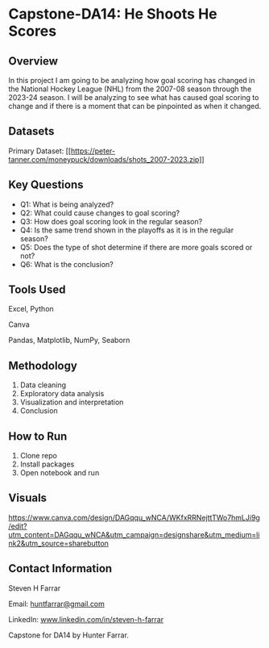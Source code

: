 # Capstone-DA14: He Shoots He Scores

## Overview
In this project I am going to be analyzing how goal scoring has changed in the National Hockey League (NHL) from the 2007-08 season through the 2023-24 season.
I will be analyzing to see what has caused goal scoring to change and if there is a moment that can be pinpointed as when it changed.

## Datasets
Primary Dataset: [[https://peter-tanner.com/moneypuck/downloads/shots_2007-2023.zip]]

## Key Questions
- Q1: What is being analyzed?
- Q2: What could cause changes to goal scoring?
- Q3: How does goal scoring look in the regular season? 
- Q4: Is the same trend shown in the playoffs as it is in the regular season?
- Q5: Does the type of shot determine if there are more goals scored or not?
- Q6: What is the conclusion?



## Tools Used
Excel, Python

Canva

Pandas, Matplotlib, NumPy, Seaborn

## Methodology
1. Data cleaning 
2. Exploratory data analysis
3. Visualization and interpretation
4. Conclusion

## How to Run
1. Clone repo
2. Install packages
3. Open notebook and run

## Visuals
https://www.canva.com/design/DAGqqu_wNCA/WKfxRRNejttTWo7hmLJi9g/edit?utm_content=DAGqqu_wNCA&utm_campaign=designshare&utm_medium=link2&utm_source=sharebutton

## Contact Information
Steven H Farrar

Email: huntfarrar@gmail.com

LinkedIn: www.linkedin.com/in/steven-h-farrar

Capstone for DA14 by Hunter Farrar.
